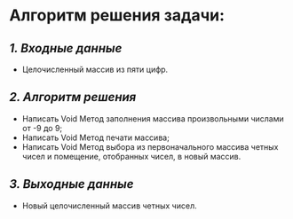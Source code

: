 # **Алгоритм решения задачи:**

## *1. Входные данные*
* Целочисленный массив из пяти цифр.
## *2. Алгоритм решения*
* Написать Void Метод заполнения массива произвольными числами от -9 до 9;
* Написать Void Метод печати массива;
* Написать Void Метод выбора из первоначального массива четных чисел и помещение, отобранных чисел, в новый массив.
## *3. Выходные данные*
* Новый целочисленный массив четных чисел.





